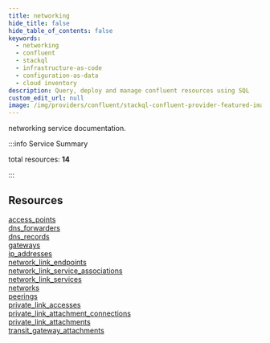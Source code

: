 ```yaml
---
title: networking
hide_title: false
hide_table_of_contents: false
keywords:
  - networking
  - confluent
  - stackql
  - infrastructure-as-code
  - configuration-as-data
  - cloud inventory
description: Query, deploy and manage confluent resources using SQL
custom_edit_url: null
image: /img/providers/confluent/stackql-confluent-provider-featured-image.png
---
```


networking service documentation.

:::info Service Summary

<div class="row">
<div class="providerDocColumn">
<span>total resources:&nbsp;<b>14</b></span><br />
</div>
</div>

:::

## Resources
<div class="row">
<div class="providerDocColumn">
<a href="/providers/confluent/networking/access_points/">access_points</a><br />
<a href="/providers/confluent/networking/dns_forwarders/">dns_forwarders</a><br />
<a href="/providers/confluent/networking/dns_records/">dns_records</a><br />
<a href="/providers/confluent/networking/gateways/">gateways</a><br />
<a href="/providers/confluent/networking/ip_addresses/">ip_addresses</a><br />
<a href="/providers/confluent/networking/network_link_endpoints/">network_link_endpoints</a><br />
<a href="/providers/confluent/networking/network_link_service_associations/">network_link_service_associations</a>
</div>
<div class="providerDocColumn">
<a href="/providers/confluent/networking/network_link_services/">network_link_services</a><br />
<a href="/providers/confluent/networking/networks/">networks</a><br />
<a href="/providers/confluent/networking/peerings/">peerings</a><br />
<a href="/providers/confluent/networking/private_link_accesses/">private_link_accesses</a><br />
<a href="/providers/confluent/networking/private_link_attachment_connections/">private_link_attachment_connections</a><br />
<a href="/providers/confluent/networking/private_link_attachments/">private_link_attachments</a><br />
<a href="/providers/confluent/networking/transit_gateway_attachments/">transit_gateway_attachments</a>
</div>
</div>